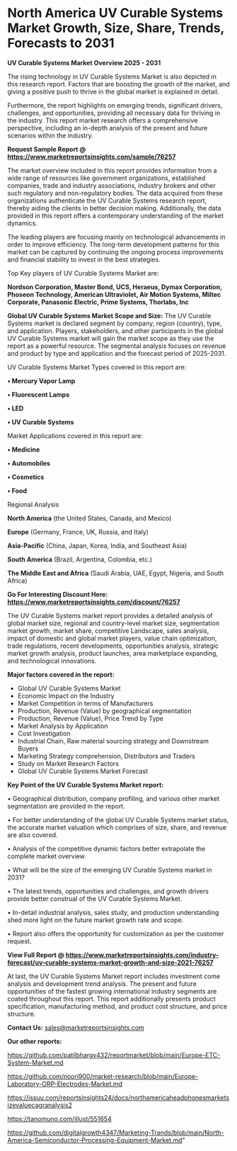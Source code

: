 # North America UV Curable Systems Market Growth, Size, Share, Trends, Forecasts to 2031

<Strong> UV Curable Systems Market Overview 2025 - 2031</strong>

The rising technology in UV Curable Systems Market is also depicted in this research report. Factors that are boosting the growth of the market, and giving a positive push to thrive in the global market is explained in detail.

Furthermore, the report highlights on emerging trends, significant drivers, challenges, and opportunities, providing all necessary data for thriving in the industry. This report market research offers a comprehensive perspective, including an in-depth analysis of the present and future scenarios within the industry.

<strong>Request Sample Report @ <a href=https://www.marketreportsinsights.com/sample/76257>https://www.marketreportsinsights.com/sample/76257</a></strong>

The market overview included in this report provides information from a wide range of resources like government organizations, established companies, trade and industry associations, industry brokers and other such regulatory and non-regulatory bodies. The data acquired from these organizations authenticate the UV Curable Systems research report, thereby aiding the clients in better decision making. Additionally, the data provided in this report offers a contemporary understanding of the market dynamics.

The leading players are focusing mainly on technological advancements in order to improve efficiency. The long-term development patterns for this market can be captured by continuing the ongoing process improvements and financial stability to invest in the best strategies.

Top Key players of UV Curable Systems Market are:

<strong>Nordson Corporation, Master Bond, UCS, Heraeus, Dymax Corporation, Phoseon Technology, American Ultraviolet, Air Motion Systems, Miltec Corporate, Panasonic Electric, Prime Systems, Thorlabs, Inc</strong>

<strong><b>Global UV Curable Systems Market Scope and Size:</b></strong>
The UV Curable Systems market is declared segment by company, region (country), type, and application. Players, stakeholders, and other participants in the global UV Curable Systems market will gain the market scope as they use the report as a powerful resource. The segmental analysis focuses on revenue and product by type and application and the forecast period of 2025-2031.

UV Curable Systems Market Types covered in this report are:

<strong>• Mercury Vapor Lamp

• Fluorescent Lamps

• LED

• UV Curable Systems</strong>

Market Applications covered in this report are:

<strong>• Medicine

• Automobiles

• Cosmetics

• Food</strong> 

Regional Analysis

<strong>North America</strong> (the United States, Canada, and Mexico)

<strong>Europe</strong> (Germany, France, UK, Russia, and Italy)

<strong>Asia-Pacific</strong> (China, Japan, Korea, India, and Southeast Asia)

<strong>South America</strong> (Brazil, Argentina, Colombia, etc.)

<strong>The Middle East and Africa</strong> (Saudi Arabia, UAE, Egypt, Nigeria, and South Africa)

<strong>Go For Interesting Discount Here: <a href=https://www.marketreportsinsights.com/discount/76257>https://www.marketreportsinsights.com/discount/76257</a></strong>

The UV Curable Systems market report provides a detailed analysis of global market size, regional and country-level market size, segmentation market growth, market share, competitive Landscape, sales analysis, impact of domestic and global market players, value chain optimization, trade regulations, recent developments, opportunities analysis, strategic market growth analysis, product launches, area marketplace expanding, and technological innovations.

<strong><b>Major factors covered in the report:</b></strong>
<ul>
  <li>Global UV Curable Systems Market </li>
  <li>Economic Impact on the Industry</li>
  <li>Market Competition in terms of Manufacturers</li>
  <li>Production, Revenue (Value) by geographical segmentation</li>
  <li>Production, Revenue (Value), Price Trend by Type</li>
  <li>Market Analysis by Application</li>
  <li>Cost Investigation</li>
  <li>Industrial Chain, Raw material sourcing strategy and Downstream Buyers</li>
  <li>Marketing Strategy comprehension, Distributors and Traders</li>
  <li>Study on Market Research Factors</li>
  <li>Global UV Curable Systems Market Forecast</li>
</ul>

<strong><b>Key Point of the UV Curable Systems Market report:</b></strong>

• Geographical distribution, company profiling, and various other market segmentation are provided in the report.

• For better understanding of the global UV Curable Systems market status, the accurate market valuation which comprises of size, share, and revenue are also covered.

• Analysis of the competitive dynamic factors better extrapolate the complete market overview

• What will be the size of the emerging UV Curable Systems market in 2031?

• The latest trends, opportunities and challenges, and growth drivers provide better construal of the UV Curable Systems Market.

• In-detail industrial analysis, sales study, and production understanding shed more light on the future market growth rate and scope.

• Report also offers the opportunity for customization as per the customer request.

<strong><b>View Full Report @ <a href=https://www.marketreportsinsights.com/industry-forecast/uv-curable-systems-market-growth-and-size-2021-76257>https://www.marketreportsinsights.com/industry-forecast/uv-curable-systems-market-growth-and-size-2021-76257</a></b></strong>


At last, the UV Curable Systems Market report includes investment come analysis and development trend analysis. The present and future opportunities of the fastest growing international industry segments are coated throughout this report. This report additionally presents product specification, manufacturing method, and product cost structure, and price structure.

<strong>Contact Us:</strong>
sales@marketreportsinsights.com

<strong>Our other reports:</strong>

<a href=https://github.com/patilbhargv432/reportmarket/blob/main/Europe-ETC-System-Market.md>https://github.com/patilbhargv432/reportmarket/blob/main/Europe-ETC-System-Market.md</a>

<a href=https://github.com/noori900/market-research/blob/main/Europe-Laboratory-ORP-Electrodes-Market.md>https://github.com/noori900/market-research/blob/main/Europe-Laboratory-ORP-Electrodes-Market.md</a>

<a href=https://issuu.com/reportsinsights24/docs/northamericaheadphonesmarketsizevaluecagranalysis2>https://issuu.com/reportsinsights24/docs/northamericaheadphonesmarketsizevaluecagranalysis2</a>

<a href=https://tanomuno.com/illust/551654>https://tanomuno.com/illust/551654</a>

<a href=https://github.com/digitalgrowth4347/Marketing-Trands/blob/main/North-America-Semiconductor-Processing-Equipment-Market.md>https://github.com/digitalgrowth4347/Marketing-Trands/blob/main/North-America-Semiconductor-Processing-Equipment-Market.md</a>"
